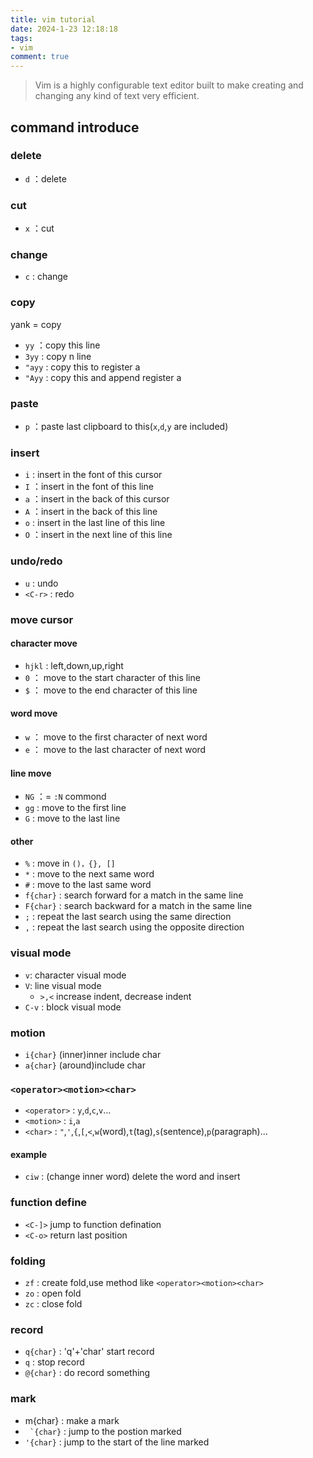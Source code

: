 ```yaml
---
title: vim tutorial
date: 2024-1-23 12:18:18
tags: 
- vim
comment: true
---
```

> Vim is a highly configurable text editor built to make creating and changing any kind of text very efficient.
## command introduce
### delete
- `d` ：delete
### cut
- `x` ：cut
### change
- `c` : change
### copy
 yank = copy
-  `yy` ：copy this line
-  `3yy` : copy n line
-  `"ayy` : copy this to register a
- `"Ayy` : copy this and append register a
### paste
- `p` ：paste last clipboard to this(`x`,`d`,`y` are included)
### insert
- `i` : insert in the font of this cursor
- `I` ：insert in the font of this line
- `a` ：insert in the back of this cursor
- `A` ：insert in the back of this line
- `o` : insert in the last line of this line
- `O` ：insert in the next line of this line

### undo/redo
- `u` : undo
- `<C-r>` : redo
### move cursor
#### character move
- `hjkl` : left,down,up,right
- `0` ： move to the start character of this line
- `$` ： move to the end character of this line
#### word move
- `w` ： move to the first character of next word
- `e` ： move to the last character of next word
#### line move
- `NG` ：= `:N` commond
- `gg` : move to the first line
- `G` : move to the last line
#### other
- `%` : move in `()，{}, []`
- `*` : move to the next same word
- `#` : move to the last same word
- `f{char}` : search forward for a match in the same line
- `F{char}` : search backward for a match in the same line
- `;` : repeat the last search using the same direction
- `,` : repeat the last search using the opposite direction

### visual mode
- `v`: character visual mode
- `V`: line visual mode
    - `>,<` increase indent, decrease indent
- `C-v` : block visual mode

### motion
- `i{char}` (inner)inner include char
- `a{char}` (around)include char

### `<operator><motion><char>`
- `<operator>` : `y`,`d`,`c`,`v`...
- `<motion>` : `i`,`a`
- `<char>` : `"`,`'`,`{`,`[`,`<`,`w`(word),`t`(tag),`s`(sentence),`p`(paragraph)...
#### example
- `ciw` : (change inner word) delete the word and insert

### function define
- `<C-]>` jump to function defination
- `<C-o>` return last position

### folding
- `zf` : create fold,use method like `<operator><motion><char>`
- `zo` : open fold
- `zc` : close fold

### record
- `q{char}` : 'q'+'char' start record
- `q` : stop record
- `@{char}` : do record something

### mark
- m{char} : make a mark
- ``` `{char}``` : jump to the postion marked
- `'{char}` : jump to the start of the line marked
